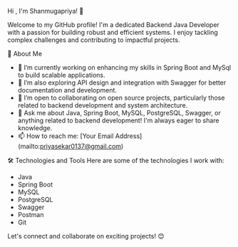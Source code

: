 Hi , I'm Shanmugapriya! 👋

Welcome to my GitHub profile! I'm a dedicated Backend Java Developer with a passion for building robust and efficient systems. I enjoy tackling complex challenges and contributing to impactful projects.

🚀 About Me
- 🔭 I’m currently working on enhancing my skills in Spring Boot and MySql to build scalable applications.
- 🌱 I’m also exploring API design and integration with Swagger for better documentation and development.
- 👯 I’m open to collaborating on open source projects, particularly those related to backend development and system architecture.
- 💬 Ask me about Java, Spring Boot, MySQL, PostgreSQL, Swagger, or anything related to backend development! I'm always eager to share knowledge.
- 📫 How to reach me: [Your Email Address] (mailto:priyasekar0137@gmail.com)

🛠️ Technologies and Tools
Here are some of the technologies I work with:
- Java
- Spring Boot
- MySQL
- PostgreSQL
- Swagger
- Postman
- Git

Let's connect and collaborate on exciting projects! 😊

